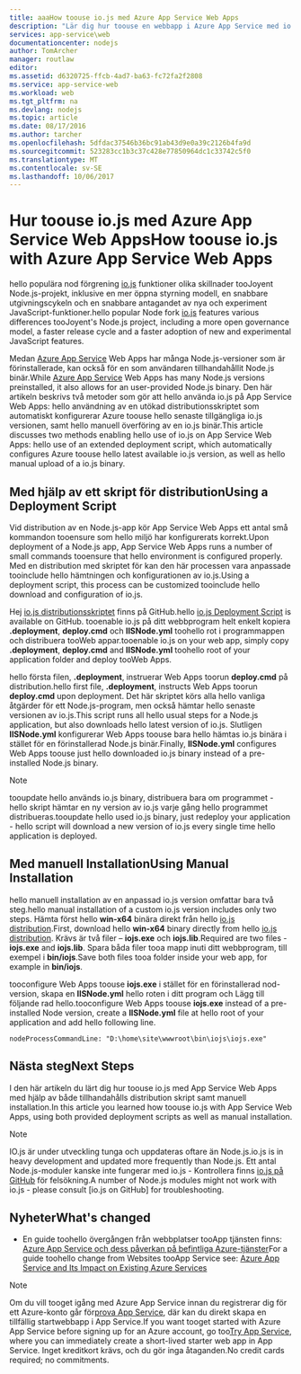 ```yaml
---
title: aaaHow toouse io.js med Azure App Service Web Apps
description: "Lär dig hur toouse en webbapp i Azure App Service med io.js."
services: app-service\web
documentationcenter: nodejs
author: TomArcher
manager: routlaw
editor: 
ms.assetid: d6320725-ffcb-4ad7-ba63-fc72fa2f2808
ms.service: app-service-web
ms.workload: web
ms.tgt_pltfrm: na
ms.devlang: nodejs
ms.topic: article
ms.date: 08/17/2016
ms.author: tarcher
ms.openlocfilehash: 5dfdac37546b36bc91ab43d9e0a39c2126b4fa9d
ms.sourcegitcommit: 523283cc1b3c37c428e77850964dc1c33742c5f0
ms.translationtype: MT
ms.contentlocale: sv-SE
ms.lasthandoff: 10/06/2017
---
```

# <a name="how-toouse-iojs-with-azure-app-service-web-apps"></a><span data-ttu-id="dd43b-103">Hur toouse io.js med Azure App Service Web Apps</span><span class="sxs-lookup"><span data-stu-id="dd43b-103">How toouse io.js with Azure App Service Web Apps</span></span>
<span data-ttu-id="dd43b-104">hello populära nod förgrening [io.js] funktioner olika skillnader tooJoyent Node.js-projekt, inklusive en mer öppna styrning modell, en snabbare utgivningscykeln och en snabbare antagandet av nya och experiment JavaScript-funktioner.</span><span class="sxs-lookup"><span data-stu-id="dd43b-104">hello popular Node fork [io.js] features various differences tooJoyent's Node.js project, including a more open governance model, a faster release cycle and a faster adoption of new and experimental JavaScript features.</span></span>

<span data-ttu-id="dd43b-105">Medan [Azure App Service](http://go.microsoft.com/fwlink/?LinkId=529714) Web Apps har många Node.js-versioner som är förinstallerade, kan också för en som användaren tillhandahållit Node.js binär.</span><span class="sxs-lookup"><span data-stu-id="dd43b-105">While [Azure App Service](http://go.microsoft.com/fwlink/?LinkId=529714) Web Apps has many Node.js versions preinstalled, it also allows for an user-provided Node.js binary.</span></span> <span data-ttu-id="dd43b-106">Den här artikeln beskrivs två metoder som gör att hello använda io.js på App Service Web Apps: hello användning av en utökad distributionsskriptet som automatiskt konfigurerar Azure toouse hello senaste tillgängliga io.js versionen, samt hello manuell överföring av en io.js binär.</span><span class="sxs-lookup"><span data-stu-id="dd43b-106">This article discusses two methods enabling hello use of io.js on App Service Web Apps: hello use of an extended deployment script, which automatically configures Azure toouse hello latest available io.js version, as well as hello manual upload of a io.js binary.</span></span> 

<a id="deploymentscript"></a>

## <a name="using-a-deployment-script"></a><span data-ttu-id="dd43b-107">Med hjälp av ett skript för distribution</span><span class="sxs-lookup"><span data-stu-id="dd43b-107">Using a Deployment Script</span></span>
<span data-ttu-id="dd43b-108">Vid distribution av en Node.js-app kör App Service Web Apps ett antal små kommandon tooensure som hello miljö har konfigurerats korrekt.</span><span class="sxs-lookup"><span data-stu-id="dd43b-108">Upon deployment of a Node.js app, App Service Web Apps runs a number of small commands tooensure that hello environment is configured properly.</span></span> <span data-ttu-id="dd43b-109">Med en distribution med skriptet för kan den här processen vara anpassade tooinclude hello hämtningen och konfigurationen av io.js.</span><span class="sxs-lookup"><span data-stu-id="dd43b-109">Using a deployment script, this process can be customized tooinclude hello download and configuration of io.js.</span></span>

<span data-ttu-id="dd43b-110">Hej [io.js distributionsskriptet](https://github.com/felixrieseberg/iojs-azure) finns på GitHub.</span><span class="sxs-lookup"><span data-stu-id="dd43b-110">hello [io.js Deployment Script](https://github.com/felixrieseberg/iojs-azure) is available on GitHub.</span></span> <span data-ttu-id="dd43b-111">tooenable io.js på ditt webbprogram helt enkelt kopiera **.deployment**, **deploy.cmd** och **IISNode.yml** toohello rot i programmappen och distribuera tooWeb appar.</span><span class="sxs-lookup"><span data-stu-id="dd43b-111">tooenable io.js on your web app, simply copy **.deployment**, **deploy.cmd** and **IISNode.yml** toohello root of your application folder and deploy tooWeb Apps.</span></span>  

<span data-ttu-id="dd43b-112">hello första filen, **.deployment**, instruerar Web Apps toorun **deploy.cmd** på distribution.</span><span class="sxs-lookup"><span data-stu-id="dd43b-112">hello first file, **.deployment**, instructs Web Apps toorun **deploy.cmd** upon deployment.</span></span> <span data-ttu-id="dd43b-113">Det här skriptet körs alla hello vanliga åtgärder för ett Node.js-program, men också hämtar hello senaste versionen av io.js.</span><span class="sxs-lookup"><span data-stu-id="dd43b-113">This script runs all hello usual steps for a Node.js application, but also downloads hello latest version of io.js.</span></span> <span data-ttu-id="dd43b-114">Slutligen **IISNode.yml** konfigurerar Web Apps toouse bara hello hämtas io.js binära i stället för en förinstallerad Node.js binär.</span><span class="sxs-lookup"><span data-stu-id="dd43b-114">Finally, **IISNode.yml** configures Web Apps toouse just hello downloaded io.js binary instead of a pre-installed Node.js binary.</span></span>

> [!NOTE]
> <span data-ttu-id="dd43b-115">tooupdate hello används io.js binary, distribuera bara om programmet - hello skript hämtar en ny version av io.js varje gång hello programmet distribueras.</span><span class="sxs-lookup"><span data-stu-id="dd43b-115">tooupdate hello used io.js binary, just redeploy your application - hello script will download a new version of io.js every single time hello application is deployed.</span></span>
> 
> 

<a id="manualinstallation"></a>

## <a name="using-manual-installation"></a><span data-ttu-id="dd43b-116">Med manuell Installation</span><span class="sxs-lookup"><span data-stu-id="dd43b-116">Using Manual Installation</span></span>
<span data-ttu-id="dd43b-117">hello manuell installation av en anpassad io.js version omfattar bara två steg.</span><span class="sxs-lookup"><span data-stu-id="dd43b-117">hello manual installation of a custom io.js version includes only two steps.</span></span> <span data-ttu-id="dd43b-118">Hämta först hello **win-x64** binära direkt från hello [io.js distribution].</span><span class="sxs-lookup"><span data-stu-id="dd43b-118">First, download hello **win-x64** binary directly from hello [io.js distribution].</span></span> <span data-ttu-id="dd43b-119">Krävs är två filer – **iojs.exe** och **iojs.lib**.</span><span class="sxs-lookup"><span data-stu-id="dd43b-119">Required are two files - **iojs.exe** and **iojs.lib**.</span></span> <span data-ttu-id="dd43b-120">Spara båda filer tooa mapp inuti ditt webbprogram, till exempel i **bin/iojs**.</span><span class="sxs-lookup"><span data-stu-id="dd43b-120">Save both files tooa folder inside your web app, for example in **bin/iojs**.</span></span>

<span data-ttu-id="dd43b-121">tooconfigure Web Apps toouse **iojs.exe** i stället för en förinstallerad nod-version, skapa en **IISNode.yml** hello roten i ditt program och Lägg till följande rad hello.</span><span class="sxs-lookup"><span data-stu-id="dd43b-121">tooconfigure Web Apps toouse **iojs.exe** instead of a pre-installed Node version, create a **IISNode.yml** file at hello root of your application and add hello following line.</span></span>

    nodeProcessCommandLine: "D:\home\site\wwwroot\bin\iojs\iojs.exe"

<a id="nextsteps"></a>

## <a name="next-steps"></a><span data-ttu-id="dd43b-122">Nästa steg</span><span class="sxs-lookup"><span data-stu-id="dd43b-122">Next Steps</span></span>
<span data-ttu-id="dd43b-123">I den här artikeln du lärt dig hur toouse io.js med App Service Web Apps med hjälp av både tillhandahålls distribution skript samt manuell installation.</span><span class="sxs-lookup"><span data-stu-id="dd43b-123">In this article you learned how toouse io.js with App Service Web Apps, using both provided deployment scripts as well as manual installation.</span></span> 

> [!NOTE]
> <span data-ttu-id="dd43b-124">IO.js är under utveckling tunga och uppdateras oftare än Node.js.</span><span class="sxs-lookup"><span data-stu-id="dd43b-124">io.js is in heavy development and updated more frequently than Node.js.</span></span> <span data-ttu-id="dd43b-125">Ett antal Node.js-moduler kanske inte fungerar med io.js - Kontrollera finns [io.js på GitHub] för felsökning.</span><span class="sxs-lookup"><span data-stu-id="dd43b-125">A number of Node.js modules might not work with io.js - please consult [io.js on GitHub] for troubleshooting.</span></span>
> 
> 

## <a name="whats-changed"></a><span data-ttu-id="dd43b-126">Nyheter</span><span class="sxs-lookup"><span data-stu-id="dd43b-126">What's changed</span></span>
* <span data-ttu-id="dd43b-127">En guide toohello övergången från webbplatser tooApp tjänsten finns: [Azure App Service och dess påverkan på befintliga Azure-tjänster](http://go.microsoft.com/fwlink/?LinkId=529714)</span><span class="sxs-lookup"><span data-stu-id="dd43b-127">For a guide toohello change from Websites tooApp Service see: [Azure App Service and Its Impact on Existing Azure Services](http://go.microsoft.com/fwlink/?LinkId=529714)</span></span>

> [!NOTE]
> <span data-ttu-id="dd43b-128">Om du vill tooget igång med Azure App Service innan du registrerar dig för ett Azure-konto går för[prova App Service](https://azure.microsoft.com/try/app-service/), där kan du direkt skapa en tillfällig startwebbapp i App Service.</span><span class="sxs-lookup"><span data-stu-id="dd43b-128">If you want tooget started with Azure App Service before signing up for an Azure account, go too[Try App Service](https://azure.microsoft.com/try/app-service/), where you can immediately create a short-lived starter web app in App Service.</span></span> <span data-ttu-id="dd43b-129">Inget kreditkort krävs, och du gör inga åtaganden.</span><span class="sxs-lookup"><span data-stu-id="dd43b-129">No credit cards required; no commitments.</span></span>
> 
> 

[io.js]: https://iojs.org
[io.js distribution]: https://iojs.org/dist/
[io.js på GitHub]: https://github.com/iojs/io.js
[io.js Deployment Script]: https://github.com/felixrieseberg/iojs-azure
